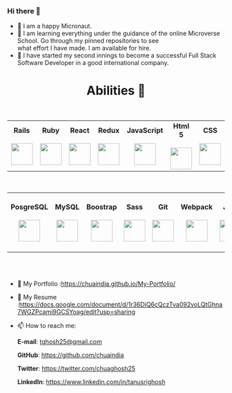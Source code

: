 ### Hi there 👋



- 🌱 I am a happy Micronaut.
- 🌱 I am learning everything under the guidance of the online Microverse School. Go through my pinned repositories to see  
      what effort I have made. I am available for hire. 
- 👯 I have started my second innings to become a successful Full Stack Software Developer in a good international company. 

### <h1 align="center">Abilities 🦾</h1>
<br>
<table align="center">
  <tbody>
    <tr valign="center">
      <td width="120px" align="center">
        <span><strong>Rails</strong></span><br><br>
        <img height="50px" src="https://cdn.svgporn.com/logos/rails.svg">
      </td>
      <td width="120px" align="center">
        <span><strong>Ruby</strong></span><br><br>
        <img height="50px" src="https://cdn.svgporn.com/logos/ruby.svg">
      </td>
      <td width="120px" align="center">
        <span><strong>React</strong></span><br><br>
        <img height="50px" src="https://cdn.svgporn.com/logos/react.svg">
      </td>
      <td width="120px" align="center">
        <span><strong>Redux</strong></span><br><br>
        <img height="50px" src="https://cdn.svgporn.com/logos/redux.svg">
      </td>
      <td width="120px" align="center">
        <span><strong>JavaScript</strong></span><br><br>
        <img height="50px" src="https://cdn.cdnlogo.com/logos/j/33/javascript.svg">
      </td>
      <td width="120px" align="center">
        <span><strong>Html 5</strong></span><br><br>
        <img height="50px" src="https://cdn.svgporn.com/logos/html-5.svg">
      </td>
      <td width="120px" align="center">
        <span><strong>CSS</strong></span><br><br>
        <img height="50px" src="https://cdn.svgporn.com/logos/css-3.svg">
      </td>
   </tr>
  </tbody>
 </table>
 <br>
 <table align="center">
   <tbody>
   <tr valign="center">
      <td width="120px" align="center">
        <span><strong>PosgreSQL</strong></span><br><br>
        <img height="50px" src="https://cdn.svgporn.com/logos/postgresql.svg">
      </td>
      <td width="120px" align="center">
        <span><strong>MySQL</strong></span><br><br>
        <img height="50px" src="https://cdn.svgporn.com/logos/mysql.svg">
      </td>
      <td width="120px" align="center">
        <span><strong>Boostrap</strong></span><br><br>
        <img height="50px" src="https://cdn.cdnlogo.com/logos/b/50/bootstrap.svg">
      </td>
      <td width="120px" align="center">
        <span><strong>Sass</strong></span><br><br>
        <img height="50px" src="https://cdn.cdnlogo.com/logos/s/90/sass.svg">
      </td>
      <td width="120px" align="center">
        <span><strong>Git</strong></span><br><br>
        <img height="50px" src="https://cdn.svgporn.com/logos/git-icon.svg">
      </td>
      <td width="120px" align="center">
        <span><strong>Webpack</strong></span><br><br>
        <img height="50px" src="https://cdn.svgporn.com/logos/webpack.svg">
      </td>
      <td width="120px" align="center">
        <span><strong>Jest</strong></span><br><br>
        <img height="50px" src="https://cdn.svgporn.com/logos/jest.svg">
      </td>
      <td width="120px" align="center">
        <span><strong>React Testing Library</strong></span><br><br>
        <img height="50px" src="https://cdn.svgporn.com/logos/testing-library.svg">
      </td>
    </tr>
  </tbody>
</table>
<br>
<br>
   
   
- 👯 My Portfolio :https://chuaindia.github.io/My-Portfolio/
- 👯 My Resume :https://docs.google.com/document/d/1r36DiQ6cQczTva092voLQtGhna7WGZPcami9GCSYoag/edit?usp=sharing
   
- 📫 How to reach me: 

    **E-mail**: tghosh25@gmail.com
    
    **GitHub**: https://github.com/chuaindia
    
    **Twitter**: https://twitter.com/chuaghosh25
    
    **LinkedIn**: https://www.linkedin.com/in/tanusrighosh
    
 
